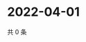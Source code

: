 # 2022-04-01

共 0 条

<!-- BEGIN WEIBO -->
<!-- 最后更新时间 Fri Apr 01 2022 22:01:16 GMT+0800 (China Standard Time) -->

<!-- END WEIBO -->
